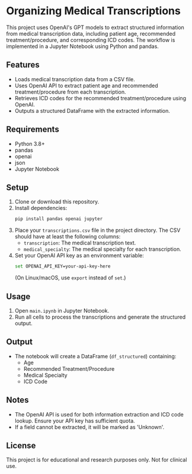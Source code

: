 # Organizing Medical Transcriptions

This project uses OpenAI's GPT models to extract structured information from medical transcription data, including patient age, recommended treatment/procedure, and corresponding ICD codes. The workflow is implemented in a Jupyter Notebook using Python and pandas.

## Features
- Loads medical transcription data from a CSV file.
- Uses OpenAI API to extract patient age and recommended treatment/procedure from each transcription.
- Retrieves ICD codes for the recommended treatment/procedure using OpenAI.
- Outputs a structured DataFrame with the extracted information.

## Requirements
- Python 3.8+
- pandas
- openai
- json
- Jupyter Notebook

## Setup
1. Clone or download this repository.
2. Install dependencies:
   ```sh
   pip install pandas openai jupyter
   ```
3. Place your `transcriptions.csv` file in the project directory. The CSV should have at least the following columns:
   - `transcription`: The medical transcription text.
   - `medical_specialty`: The medical specialty for each transcription.
4. Set your OpenAI API key as an environment variable:
   ```sh
   set OPENAI_API_KEY=your-api-key-here
   ```
   (On Linux/macOS, use `export` instead of `set`.)

## Usage
1. Open `main.ipynb` in Jupyter Notebook.
2. Run all cells to process the transcriptions and generate the structured output.

## Output
- The notebook will create a DataFrame (`df_structured`) containing:
  - Age
  - Recommended Treatment/Procedure
  - Medical Specialty
  - ICD Code

## Notes
- The OpenAI API is used for both information extraction and ICD code lookup. Ensure your API key has sufficient quota.
- If a field cannot be extracted, it will be marked as 'Unknown'.

## License
This project is for educational and research purposes only. Not for clinical use.
